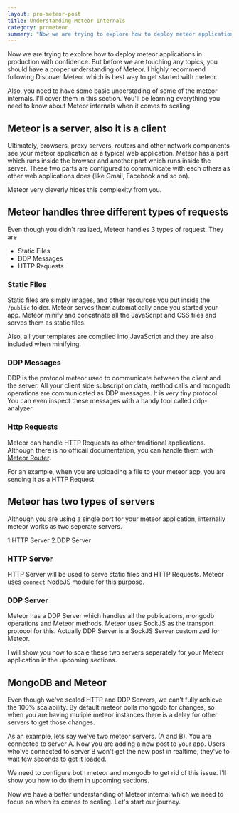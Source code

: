 ```yaml
---
layout: pro-meteor-post
title: Understanding Meteor Internals
category: prometeor
summery: "Now we are trying to explore how to deploy meteor applications in production with confidence. But before we are touching any topics, you should have a proper understanding of Meteor. I highly recommend following Discover Meteor which is best way to get started with meteor"
---
```


Now we are trying to explore how to deploy meteor applications in production with confidence. But before we are touching any topics, you should have a proper understanding of Meteor. I highly recommend following Discover Meteor which is best way to get started with meteor.

Also, you need to have some basic understading of some of the meteor internals. I'll cover them in this section. You'll be learning everything you need to know about Meteor internals when it comes to scaling.

## Meteor is a server, also it is a client
Ultimately, browsers, proxy servers, routers and other network components see your meteor application as a typical web application. Meteor has a part which runs inside the browser and another part which runs inside the server. These two parts are configured to communicate with each others as other web applications does (like Gmail, Facebook and so on).

Meteor very cleverly hides this complexity from you.

<!-- Illustration goes here with client and server -->

## Meteor handles three different types of requests

Even though you didn't realized, Meteor handles 3 types of request. They are

* Static Files
* DDP Messages
* HTTP Requests

<!-- Illustration goes here with client and server talking with 3 different types of messages -->

### Static Files

Static files are simply images, and other resources you put inside the `/public` folder. Meteor serves them automatically once you started your app. Meteor minify and concatnate all the JavaScript and CSS files and serves them as static files. 

Also, all your templates are compiled into JavaScript and they are also included when minifying.

### DDP Messages

DDP is the protocol meteor used to communicate between the client and the server. All your client side subscription data, method calls and mongodb operations are communicated as DDP messages. It is very tiny protocol. You can even inspect these messages with a handy tool called ddp-analyzer.

### Http Requests

Meteor can handle HTTP Requests as other traditional applications. Although there is no officail documentation, you can handle them with [Meteor Router](https://github.com/tmeasday/meteor-router#server-side-routing).

For an example, when you are uploading a file to your meteor app, you are sending it as a HTTP Request.

## Meteor has two types of servers

Although you are using a single port for your meteor application, internally meteor works as two seperate servers.

1.HTTP Server
2.DDP Server

<!-- Illustration goes here with client and server talking with 2 different servers-->

### HTTP Server

HTTP Server will be used to serve static files and HTTP Requests. Meteor uses `connect` NodeJS module for this purpose.

### DDP Server

Meteor has a DDP Server which handles all the publications, mongodb operations and Meteor methods. Meteor uses SockJS as the transport protocol for this. Actually DDP Server is a SockJS Server customized for Meteor.

I will show you how to scale these two servers seperately for your Meteor application in the upcoming sections.

## MongoDB and Meteor

Even though we've scaled HTTP and DDP Servers, we can't fully achieve the 100% scalability. By default meteor polls mongodb for changes, so when you are having muliple meteor instances there is a delay for other servers to get those changes. 

As an example, lets say we've two meteor servers. (A and B). You are connected to server A. Now you are adding a new post to your app. Users who've connected to server B won't get the new post in realtime, they've to wait few seconds to get it loaded.

<!-- Show how this 10 secs latency works -->

We need to configure both meteor and mongodb to get rid of this issue. I'll show you how to do them in upcoming sections.

Now we have a better understanding of Meteor internal which we need to focus on when its comes to scaling. Let's start our journey.

